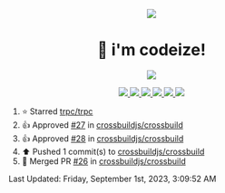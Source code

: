 <p align="center">
    <img src="https://avatars.githubusercontent.com/u/63158950?s=400&u=dd76c829ae30921e131dcbe7c830dc368e2d6e8a&v=4" />
</p>

<h1 align="center">
    👋 i'm codeize!
</h1>

<p align="center">
  <a href="https://skillicons.dev">
    <img align="center" src="https://skillicons.dev/icons?i=discord,bots,ts,nodejs,mysql,postgresql,react,nextjs,tailwindcss" />
  </a>
</p>

<p align="center">
  <a href="https://discord.com/users/668423998777982997">
    <img src="https://nocache.advaith.workers.dev?url=https://img.shields.io/endpoint?url=https://dev.discordprofiles.me/api/badge/status/668423998777982997?simple=true" />
    <img src="https://nocache.advaith.workers.dev?url=https://img.shields.io/endpoint?url=https://dev.discordprofiles.me/api/badge/vscode/668423998777982997" />
    <img src="https://nocache.advaith.workers.dev?url=https://img.shields.io/endpoint?url=https://dev.discordprofiles.me/api/badge/playing/668423998777982997" />
    <img src="https://nocache.advaith.workers.dev?url=https://img.shields.io/endpoint?url=https://dev.discordprofiles.me/api/badge/spotify/668423998777982997" />
    <img src="https://komarev.com/ghpvc/?username=codeize" />
    <img src="https://hits.link/hits?url=https%3A%2F%2Fgithub.com%2FCodeize" />
  </a>
</p>

<!--RECENT_ACTIVITY:start-->
1. ⭐ Starred [trpc/trpc](https://github.com/trpc/trpc)<br>
2. 👍 Approved [#27](https://github.com/crossbuildjs/crossbuild/pull/27#pullrequestreview-1598707902) in [crossbuildjs/crossbuild](https://github.com/crossbuildjs/crossbuild)<br>
3. 👍 Approved [#28](https://github.com/crossbuildjs/crossbuild/pull/28#pullrequestreview-1598705965) in [crossbuildjs/crossbuild](https://github.com/crossbuildjs/crossbuild)<br>
4. ⬆️ Pushed 1 commit(s) to [crossbuildjs/crossbuild](https://github.com/crossbuildjs/crossbuild)<br>
5. 🎉 Merged PR [#26](https://github.com/crossbuildjs/crossbuild/pull/26) in [crossbuildjs/crossbuild](https://github.com/crossbuildjs/crossbuild)<br>
<!--RECENT_ACTIVITY:end-->

<!--RECENT_ACTIVITY:last_update-->
Last Updated: Friday, September 1st, 2023, 3:09:52 AM
<!--RECENT_ACTIVITY:last_update_end-->
